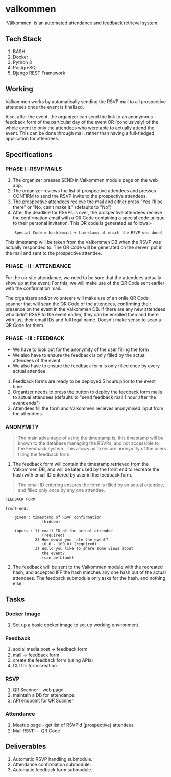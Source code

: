 # valkommen

'Välkommen' is an automated attendance and feedback retrieval system.

## Tech Stack
1. BASH
2. Docker
3. Python 3
4. PostgreSQL
5. Django REST Framework

## Working

Välkommen works by automatically sending the RSVP mail to all prospective attendees once the event is finalized.

Also, after the event, the organizer can send the link to an anonymous feedback form of the particular day of the event OR (conclusively) of the whole event to only the attendees who were able to actually attend the event. This can be done through mail, rather than having a full-fledged application for attendees.

## Specifications

### PHASE I : RSVP MAILS

1. The organizer presses SEND in Valkommen module page on the web app. 
2. The organizer reviews the list of prospective attendees and presses CONFIRM to send the RSVP invite to the prospective attendees.
3. The prospective attendees recieve the mail and either press "Yes I'll be there" or "No, can't make it." (defaults to "No")
4. After the deadline for RSVPs is over, the prospective attendees recieve the confirmation email with a QR Code containing a special code unique to their personal invitation. This QR code is generated as follows:-

```
    Special Code = hash(email + timestamp at which the RSVP was done)
```

This timestamp will be taken from the Valkommen DB when the RSVP was actually responded to. The QR Code will be generated on the server, put in the mail and sent to the prospective attendee.

### PHASE - II : ATTENDANCE

For the on-site attendance, we need to be sure that the attendees actually show up at the event. For this, we will make use of the QR Code sent earlier with the confirmation mail.

The organizers and/or volunteers will make use of an onlie QR Code scanner that will scan the QR Code of the attendees, confirming their presence on the event in the Valkommen DB. If there are any new attendees who didn't RSVP to the event earlier, they can be enrolled then and there with just their email IDs and full legal name. Doesn't make sense to scan a QR Code for them.

### PHASE - III : FEEDBACK

- We have to look out for the anonymity of the user filling the form
- We also have to ensure the feedback is only filled by the actual attendees of the event.
- We also have to ensure the feedback form is only filled once by every actual attendee.

1. Feedback forms are ready to be deployed 5 hours prior to the event time. 
2. Organizer needs to press the button to deploy the feedback form mails to actual attendees.(defaults to "send feedback mail 1 hour after the event ends")
3. Attendees fill the form and Valkommen recieves anonymised input from the attendees.

### ANONYMITY

>The main advantage of using the timestamp is, this timestamp will be known to the database managing the RSVPs, and not accessible to the Feedback system. This allows us to ensure anonymity of the users filling the feedback form.

1. The feedback form will contain the timestamp retrieved from the Valkommen DB, and will be later used by the front end to recreate the hash with email ID entered by user in the feedback form. 

>The email ID entering ensures the form is filled by an actual attendee, and filled only once by any one attendee.

```
FEEDBACK FORM

front-end:

    given : timestamp of RSVP confirmation
                (hidden)

    inputs : 1) email ID of the actual attendee
                (required)
             2) How would you rate the event? 
                (0.0 - 100.0) (required)
             3) Would you like to share some views about 
                the event? 
                (can be blank)
```

2. The feedback will be sent to the Valkommen module with the recreated hash, and accepted IFF the hash matches any one hash out of the actual attendees. The feedback submodule only asks for the hash, and nothing else.

## Tasks
### Docker Image
1. Set up a basic docker image to set up working environment.
### Feedback
1. social media post -> feedback form
2. mail -> feedback form
3. create the feedback form (using APIs)
4. CLI for form creation

### RSVP
1. QR Scanner - web page
2. maintain a DB for attendance.
3. API endpoint for QR Scanner

### Attendance
1. Meetup page - get list of RSVP'd (prospective) attendees
2. Mail RSVP -- QR Code

## Deliverables
1. Automatic RSVP handling submodule.
2. Attendance confirmation submodule.
2. Automatic feedback form submodule.
